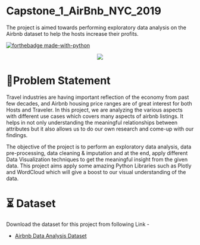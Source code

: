 # Capstone_1_AirBnb_NYC_2019
The project is aimed towards performing exploratory data analysis on the Airbnb dataset to help the hosts increase their profits.



<p align="center">

  [![forthebadge made-with-python](http://ForTheBadge.com/images/badges/made-with-python.svg)](https://www.python.org/)
  
  
</p>  

<p align="center">
  <img src="https://user-images.githubusercontent.com/84115928/142564472-5aa50b45-98a6-4c48-8aeb-e58a3daa601a.png">
</p>


# 📝Problem Statement
Travel  industries  are  having  important  reflection  of  the  economy  from  past  few  decades,  and  Airbnb 
housing price ranges are of great interest for both Hosts and Traveler. In this project, we are analyzing the 
various aspects with different use cases which covers  many aspects of airbnb listings. It helps in not only 
understanding  the  meaningful  relationships  between  attributes  but  it  also  allows  us  to  do  our  own 
research and come-up with our findings.

The objective of the project is to perform  an exploratory data analysis, data pre-processing, data cleaning 
& imputation and at the end, apply different Data Visualization  techniques  to  get the  meaningful insight 
from the given data. This project aims apply some amazing Python Libraries such as Plotly and WordCloud 
which will give a boost to our visual understanding of the data.

# ⏳ Dataset
Download the dataset for this project from following Link -
* [Airbnb Data Analysis Dataset](https://drive.google.com/file/d/1gEwMRDkYUWX3Pq6r3Y0mY2hZVCcdWQ7x/view?usp=share_link)

